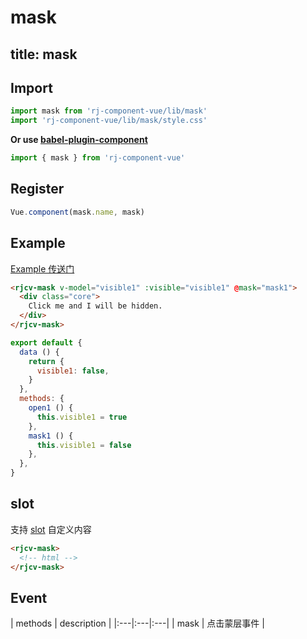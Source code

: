 # mask

title: mask
---

## Import

``` js
import mask from 'rj-component-vue/lib/mask'
import 'rj-component-vue/lib/mask/style.css'
```

**Or use [babel-plugin-component](https://www.npmjs.com/package/babel-plugin-component)**

``` js
import { mask } from 'rj-component-vue'
```

## Register

``` js
Vue.component(mask.name, mask)
```

## Example

[Example 传送门](//zhouyu1993.github.io/rjcv/mask)

``` html
<rjcv-mask v-model="visible1" :visible="visible1" @mask="mask1">
  <div class="core">
    Click me and I will be hidden.
  </div>
</rjcv-mask>
```

``` js
export default {
  data () {
    return {
      visible1: false,
    }
  },
  methods: {
    open1 () {
      this.visible1 = true
    },
    mask1 () {
      this.visible1 = false
    },
  },
}
```

## slot

支持 [slot](//vuejs.org/v2/api/#slot) 自定义内容

``` html
<rjcv-mask>
  <!-- html -->
</rjcv-mask>
```

## Event

| methods | description |
|:---|:---|:---|
| mask | 点击蒙层事件 |
